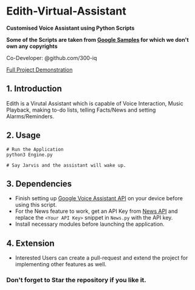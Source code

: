 # Edith-Virtual-Assistant

**Customised Voice Assistant using Python Scripts**

**Some of the Scripts are taken from [Google Samples](https://github.com/googlesamples/assistant-sdk-python) for which we don't own any copyrights**

Co-Developer: @github.com/300-iq

[Full Project Demonstration](https://youtu.be/CJJJV1EhqXg)

## 1. Introduction

Edith is a Virutal Assistant which is capable of Voice Interaction, Music Playback, making to-do lists, telling Facts/News and setting Alarms/Reminders.


## 2. Usage

```
# Run the Application
python3 Engine.py

# Say Jarvis and the assistant will wake up.
```

## 3. Dependencies

* Finish setting up [Google Voice Assistant API](https://developers.google.com/assistant/sdk/guides/service/python) on your device before using this script.
* For the News feature to work, get an API Key from [News API](https://newsapi.org/) and replace the ```<Your API Key>``` snippet in ```News.py``` with the API key.
* Install necessary modules before launching the application.

## 4. Extension
* Interested Users can create a pull-request and extend the project for implementing other features as well.

### Don't forget to Star the repository if you like it.